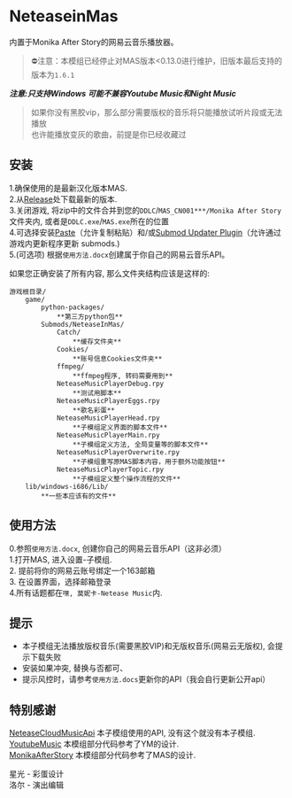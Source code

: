 # NeteaseinMas
内置于Monika After Story的网易云音乐播放器。

> ⛔注意：本模组已经停止对MAS版本<0.13.0进行维护，旧版本最后支持的版本为`1.6.1`

***注意:只支持Windows 可能不兼容Youtube Music和Night Music***  
> 如果你没有黑胶vip，那么部分需要版权的音乐将只能播放试听片段或无法播放  
> 也许能播放变灰的歌曲，前提是你已经收藏过  
## 安装

1.确保使用的是最新汉化版本MAS.  
2.从[Release](https://github.com/PencilMario/NeteaseInMas/releases)处下载最新的版本.  
3.关闭游戏, 将zip中的文件合并到您的`DDLC`/`MAS_CN001***/Monika After Story`文件夹内, 或者是`DDLC.exe`/`MAS.exe`所在的位置  
4.可选择安装[Paste](https://github.com/Legendkiller21/MAS-Submods-Paste)（允许复制粘贴）和/或[Submod Updater Plugin](https://github.com/Booplicate/MAS-Submods-SubmodUpdaterPlugin)（允许通过游戏内更新程序更新 submods.)      
5.(可选项) 根据`使用方法.docx`创建属于你自己的网易云音乐API。


如果您正确安装了所有内容, 那么文件夹结构应该是这样的:

```:(
游戏根目录/
    game/
        python-packages/
            **第三方python包**
        Submods/NeteaseInMas/
            Catch/
                **缓存文件夹**
            Cookies/
                **账号信息Cookies文件夹**
            ffmpeg/
                **ffmpeg程序, 转码需要用到**
            NeteaseMusicPlayerDebug.rpy 
                **测试用脚本**
            NeteaseMusicPlayerEggs.rpy
                **歌名彩蛋**
            NeteaseMusicPlayerHead.rpy
                **子模组定义界面的脚本文件**
            NeteaseMusicPlayerMain.rpy
                **子模组定义方法, 全局变量等的脚本文件**
            NeteaseMusicPlayerOverwrite.rpy
                **子模组重写原MAS脚本内容，用于额外功能按钮**
            NeteaseMusicPlayerTopic.rpy
                **子模组定义整个操作流程的文件**
    lib/windows-i686/Lib/
        **一些本应该有的文件**
```

## 使用方法  

0.参照`使用方法.docx`, 创建你自己的网易云音乐API（这非必须）  
1.打开MAS, 进入设置-子模组.  
2. 提前将你的网易云账号绑定一个163邮箱  
3. 在设置界面，选择邮箱登录  
4.所有话题都在`嘿, 莫妮卡-Netease Music`内.  

## 提示

* 本子模组无法播放版权音乐(需要黑胶VIP)和无版权音乐(网易云无版权), 会提示下载失败
* 安装如果冲突, 替换与否都可、
* 提示风控时，请参考`使用方法.docs`更新你的API（我会自行更新公开api）

## 特别感谢

[NeteaseCloudMusicApi](https://github.com/Binaryify/NeteaseCloudMusicApi) 本子模组使用的API, 没有这个就没有本子模组.  
[YoutubeMusic](https://github.com/Booplicate/MAS-Submods-YouTubeMusic) 本模组部分代码参考了YM的设计.  
[MonikaAfterStory](https://github.com/Monika-After-Story/MonikaModDev) 本模组部分代码参考了MAS的设计.  

星光 - 彩蛋设计  
洛尔 - 演出编辑  
